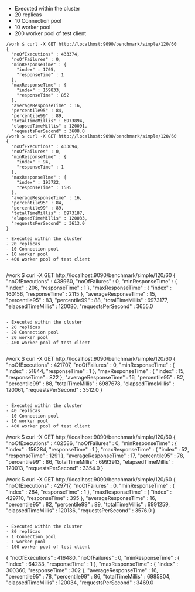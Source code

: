 - Executed within the cluster
- 20 replicas
- 10 Connection pool
- 10 worker pool
- 200 worker pool of test client

```
/work $ curl -X GET http://localhost:9090/benchmark/simple/120/60
{
  "noOfExecutions" : 433374,
  "noOfFailures" : 0,
  "minResponseTime" : {
    "index" : 1705,
    "responseTime" : 1
  },
  "maxResponseTime" : {
    "index" : 159833,
    "responseTime" : 852
  },
  "averageResponseTime" : 16,
  "percentile95" : 84,
  "percentile99" : 89,
  "totalTimeMillis" : 6973894,
  "elapsedTimeMillis" : 120091,
  "requestsPerSecond" : 3608.0
/work $ curl -X GET http://localhost:9090/benchmark/simple/120/60
{
  "noOfExecutions" : 433694,
  "noOfFailures" : 0,
  "minResponseTime" : {
    "index" : 94,
    "responseTime" : 1
  },
  "maxResponseTime" : {
    "index" : 193722,
    "responseTime" : 1585
  },
  "averageResponseTime" : 16,
  "percentile95" : 84,
  "percentile99" : 89,
  "totalTimeMillis" : 6973187,
  "elapsedTimeMillis" : 120033,
  "requestsPerSecond" : 3613.0
}

- Executed within the cluster
- 20 replicas
- 10 Connection pool
- 10 worker pool
- 400 worker pool of test client


```
/work $ curl -X GET http://localhost:9090/benchmark/simple/120/60
{
  "noOfExecutions" : 438960,
  "noOfFailures" : 0,
  "minResponseTime" : {
    "index" : 206,
    "responseTime" : 1
  },
  "maxResponseTime" : {
    "index" : 160156,
    "responseTime" : 2115
  },
  "averageResponseTime" : 15,
  "percentile95" : 83,
  "percentile99" : 88,
  "totalTimeMillis" : 6973177,
  "elapsedTimeMillis" : 120080,
  "requestsPerSecond" : 3655.0
```

- Executed within the cluster
- 20 replicas
- 20 Connection pool
- 20 worker pool
- 400 worker pool of test client


```

/work $ curl -X GET http://localhost:9090/benchmark/simple/120/60
{
  "noOfExecutions" : 421707,
  "noOfFailures" : 0,
  "minResponseTime" : {
    "index" : 51844,
    "responseTime" : 1
  },
  "maxResponseTime" : {
    "index" : 15,
    "responseTime" : 822
  },
  "averageResponseTime" : 16,
  "percentile95" : 82,
  "percentile99" : 88,
  "totalTimeMillis" : 6987678,
  "elapsedTimeMillis" : 120061,
  "requestsPerSecond" : 3512.0
}
```

- Executed within the cluster
- 40 replicas
- 10 Connection pool
- 10 worker pool
- 400 worker pool of test client

```
/work $ curl -X GET http://localhost:9090/benchmark/simple/120/60
{
  "noOfExecutions" : 402586,
  "noOfFailures" : 0,
  "minResponseTime" : {
    "index" : 156284,
    "responseTime" : 1
  },
  "maxResponseTime" : {
    "index" : 52,
    "responseTime" : 1291
  },
  "averageResponseTime" : 17,
  "percentile95" : 78,
  "percentile99" : 86,
  "totalTimeMillis" : 6993913,
  "elapsedTimeMillis" : 120013,
  "requestsPerSecond" : 3354.0
}

/work $ curl -X GET http://localhost:9090/benchmark/simple/120/60
{
  "noOfExecutions" : 429717,
  "noOfFailures" : 0,
  "minResponseTime" : {
    "index" : 284,
    "responseTime" : 1
  },
  "maxResponseTime" : {
    "index" : 429710,
    "responseTime" : 395
  },
  "averageResponseTime" : 16,
  "percentile95" : 82,
  "percentile99" : 89,
  "totalTimeMillis" : 6991259,
  "elapsedTimeMillis" : 120136,
  "requestsPerSecond" : 3576.0
}
```

- Executed within the cluster
- 80 replicas
- 1 Connection pool
- 1 worker pool
- 100 worker pool of test client

```
{
  "noOfExecutions" : 416480,
  "noOfFailures" : 0,
  "minResponseTime" : {
    "index" : 64233,
    "responseTime" : 1
  },
  "maxResponseTime" : {
    "index" : 300360,
    "responseTime" : 302
  },
  "averageResponseTime" : 16,
  "percentile95" : 78,
  "percentile99" : 86,
  "totalTimeMillis" : 6985804,
  "elapsedTimeMillis" : 120034,
  "requestsPerSecond" : 3469.0
```
